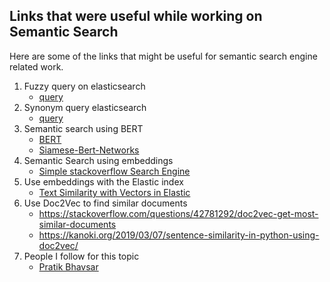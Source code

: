 ## Links that were useful while working on Semantic Search

Here are some of the links that might be useful for semantic search engine related work.

1.  Fuzzy query on elasticsearch
    * [query](https://www.elastic.co/guide/en/elasticsearch/reference/current/query-dsl-fuzzy-query.html)
2.  Synonym query elasticsearch
    * [query](https://www.elastic.co/blog/boosting-the-power-of-elasticsearch-with-synonyms)
3.  Semantic search using BERT
    * [BERT](https://medium.com/@evergreenllc2020/semantic-search-engine-with-s-abbfb3cd9377)
    * [Siamese-Bert-Networks](https://towardsdatascience.com/quick-semantic-search-using-siamese-bert-networks-1052e7b4df1)
4.  Semantic Search using embeddings
    * [Simple stackoverflow Search Engine](https://medium.com/analytics-vidhya/building-a-simple-stack-overflow-search-engine-to-predict-posts-related-to-given-query-post-56b3e508520c)
5.  Use embeddings with the Elastic index
    * [Text Similarity with Vectors in Elastic](https://www.elastic.co/blog/text-similarity-search-with-vectors-in-elasticsearch)
6.  Use Doc2Vec to find similar documents
    * https://stackoverflow.com/questions/42781292/doc2vec-get-most-similar-documents
    * https://kanoki.org/2019/03/07/sentence-similarity-in-python-using-doc2vec/
7.  People I follow for this topic
    * [Pratik Bhavsar](https://www.pratik.ai/)
